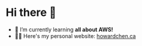 # Hi there 👋

- 🌱 I’m currently learning **all about AWS!**
- 👨‍💻 Here's my personal website: [howardchen.ca](howardchen.ca)
